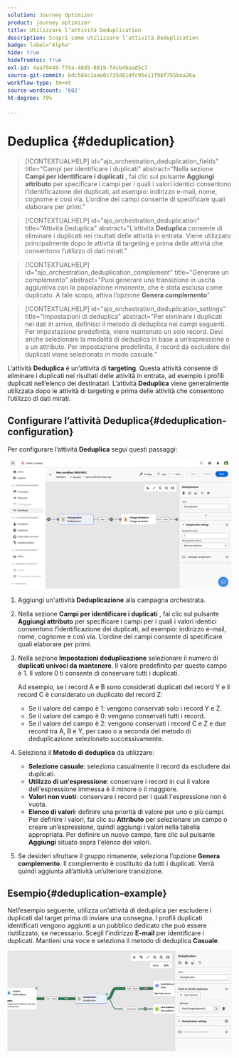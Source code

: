 ```yaml
---
solution: Journey Optimizer
product: journey optimizer
title: Utilizzare l’attività Deduplication
description: Scopri come utilizzare l’attività Deduplication
badge: label="Alpha"
hide: true
hidefromtoc: true
exl-id: 4aa79448-f75a-48d5-8819-f4cb4baad5c7
source-git-commit: bdc584c1aae0c735d81dfc95e11f96f755bea26a
workflow-type: tm+mt
source-wordcount: '602'
ht-degree: 79%

---
```


# Deduplica {#deduplication}

>[!CONTEXTUALHELP]
>id="ajo_orchestration_deduplication_fields"
>title="Campi per identificare i duplicati"
>abstract="Nella sezione **Campi per identificare i duplicati** , fai clic sul pulsante **Aggiungi attributo** per specificare i campi per i quali i valori identici consentono l’identificazione dei duplicati, ad esempio: indirizzo e-mail, nome, cognome e così via. L’ordine dei campi consente di specificare quali elaborare per primi."

>[!CONTEXTUALHELP]
>id="ajo_orchestration_deduplication"
>title="Attività Deduplica"
>abstract="L’attività **Deduplica** consente di eliminare i duplicati nei risultati delle attività in entrata. Viene utilizzato principalmente dopo le attività di targeting e prima delle attività che consentono l’utilizzo di dati mirati."

>[!CONTEXTUALHELP]
>id="ajo_orchestration_deduplication_complement"
>title="Generare un complemento"
>abstract="Puoi generare una transizione in uscita aggiuntiva con la popolazione rimanente, che è stata esclusa come duplicato. A tale scopo, attiva l’opzione **Genera complemento**"

>[!CONTEXTUALHELP]
>id="ajo_orchestration_deduplication_settings"
>title="Impostazioni di deduplica"
>abstract="Per eliminare i duplicati nei dati in arrivo, definisci il metodo di deduplica nei campi seguenti. Per impostazione predefinita, viene mantenuto un solo record. Devi anche selezionare la modalità di deduplica in base a un’espressione o a un attributo. Per impostazione predefinita, il record da escludere dai duplicati viene selezionato in modo casuale."

L’attività **Deduplica** è un’attività di **targeting**. Questa attività consente di eliminare i duplicati nei risultati delle attività in entrata, ad esempio i profili duplicati nell’elenco dei destinatari. L’attività **Deduplica** viene generalmente utilizzata dopo le attività di targeting e prima delle attività che consentono l’utilizzo di dati mirati.

## Configurare l’attività Deduplica{#deduplication-configuration}

Per configurare l’attività **Deduplica** segui questi passaggi:

![](../assets/workflow-deduplication.png)

1. Aggiungi un&#39;attività **Deduplicazione** alla campagna orchestrata.

1. Nella sezione **Campi per identificare i duplicati** , fai clic sul pulsante **Aggiungi attributo** per specificare i campi per i quali i valori identici consentono l’identificazione dei duplicati, ad esempio: indirizzo e-mail, nome, cognome e così via. L’ordine dei campi consente di specificare quali elaborare per primi.

1. Nella sezione **Impostazioni deduplicazione** selezionare il numero di **duplicati univoci da mantenere**. Il valore predefinito per questo campo è 1. Il valore 0 ti consente di conservare tutti i duplicati.

   Ad esempio, se i record A e B sono considerati duplicati del record Y e il record C è considerato un duplicato del record Z:

   * Se il valore del campo è 1: vengono conservati solo i record Y e Z.
   * Se il valore del campo è 0: vengono conservati tutti i record.
   * Se il valore del campo è 2: vengono conservati i record C e Z e due record tra A, B e Y, per caso o a seconda del metodo di deduplicazione selezionato successivamente.

1. Seleziona il **Metodo di deduplica** da utilizzare:

   * **Selezione casuale**: seleziona casualmente il record da escludere dai duplicati.
   * **Utilizzo di un&#39;espressione**: conservare i record in cui il valore dell&#39;espressione immessa è il minore o il maggiore.
   * **Valori non vuoti**: conservare i record per i quali l&#39;espressione non è vuota.
   * **Elenco di valori**: definire una priorità di valore per uno o più campi. Per definire i valori, fai clic su **Attributo** per selezionare un campo o creare un’espressione, quindi aggiungi i valori nella tabella appropriata. Per definire un nuovo campo, fare clic sul pulsante **Aggiungi** situato sopra l&#39;elenco dei valori.

1. Se desideri sfruttare il gruppo rimanente, seleziona l’opzione **Genera complemento**. Il complemento è costituito da tutti i duplicati. Verrà quindi aggiunta all’attività un’ulteriore transizione.

## Esempio{#deduplication-example}

Nell’esempio seguente, utilizza un’attività di deduplica per escludere i duplicati dal target prima di inviare una consegna. I profili duplicati identificati vengono aggiunti a un pubblico dedicato che può essere riutilizzato, se necessario. Scegli l’indirizzo **E-mail** per identificare i duplicati. Mantieni una voce e seleziona il metodo di deduplica **Casuale**.

![](../assets/workflow-deduplication-example.png)
